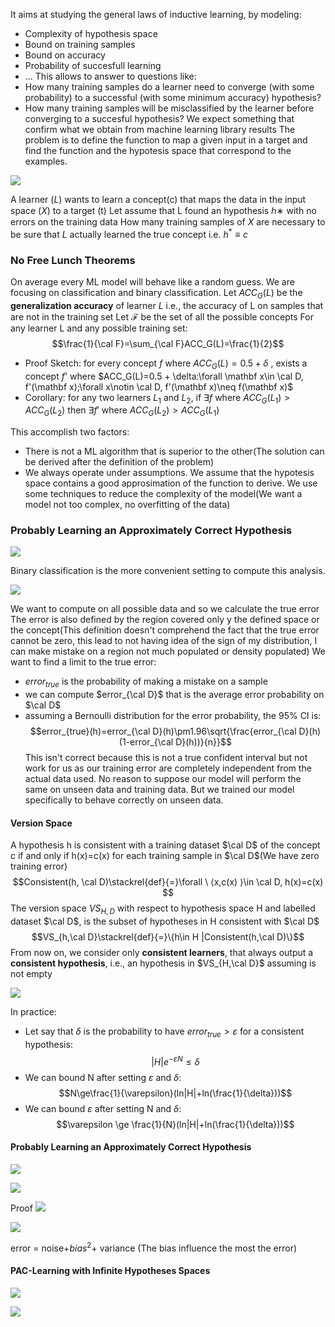 It aims at studying the general laws of inductive learning, by modeling:
- Complexity of hypothesis space
- Bound on training samples
- Bound on accuracy
- Probability of succesfull learning
- ...
This allows to answer to questions like:
- How many training samples do a learner need to converge (with some probability) to a successful (with some minimum accuracy) hypothesis? 
- How many training samples will be misclassified by the learner before converging to a succesful hypothesis?
We expect something that confirm what we obtain from machine learning library results
The problem is to define the function to map a given input in a target and find the function and the hypotesis space that correspond to the examples. 

![](https://i.imgur.com/GioxGzA.png)

A learner (_L_) wants to learn a concept(c) that maps the data in the input space ($X$) to a target (t)
Let assume that L found an hypothesis ℎ∗ with no errors on the training data
How many training samples of $X$ are necessary to be sure that $L$ actually learned the true concept i.e. $h^*\equiv c$ 
### No Free Lunch Theorems
On average every ML model will behave like a random guess. We are focusing on classification and binary classification.
Let $ACC_G(L)$  be the **generalization accuracy** of learner $L$  i.e., the accuracy of L on 
samples that are not in the training set
Let ℱ be the set of all the possible concepts 
For any learner L and any possible training set:
$$\frac{1}{\cal F}=\sum_{\cal F}ACC_G(L)=\frac{1}{2}$$
- Proof Sketch: for every concept $f$ where $ACC_G(L)=0.5+\delta$ , exists a concept $f$' where $ACC_G(L)=0.5 + \delta:\forall \mathbf x\in \cal D, f'(\mathbf x);\forall x\notin \cal D, f'(\mathbf x)\neq f(\mathbf x)$
- Corollary: for any two learners $L_1$ and $L_2$, if $\exists f$ where $ACC_G(L_1)>ACC_G(L_2)$ then $\exists f'$ where $ACC_G(L_2)>ACC_G(L_1)$

This accomplish two factors:
- There is not a ML algorithm that is superior to the other(The solution can be derived after the definition of the problem)
- We always operate under assumptions. We assume that the hypotesis space contains a good approsimation of the function to derive. We use some techniques to reduce the complexity of the model(We want a model not too complex, no overfitting of the data)
### Probably Learning an Approximately Correct Hypothesis
![](https://i.imgur.com/w8eBUjl.png)

Binary classification is the more convenient setting to compute this analysis. 

![](https://i.imgur.com/E29ESEd.png)

We want to compute on all possible data and so we calculate the true error
The error is also defined by the region covered only y the defined space or the concept(This definition doesn't comprehend the fact that the true error cannot be zero, this lead to not having idea of the sign of my distribution, I can make mistake on a region not much populated or density populated)
We want to find a limit to the true error: 
- $error_{true}$ is the probability of making a mistake on a sample
- we can compute $error_{\cal D}$ that is the average error probability on $\cal D$
- assuming a Bernoulli distribution for the error probability, the 95% CI is:
$$error_{true}(h)=error_{\cal D}(h)\pm1.96\sqrt{\frac{error_{\cal D}(h)(1-error_{\cal D}(h))}{n}}$$ 
This isn't correct because this is not a true confident interval but not work for us as our training error are completely independent from the actual data used. No reason to suppose our model will perform the same on unseen data and training data. But we trained our model specifically to behave correctly on unseen data. 
#### Version Space
A hypothesis h is consistent with a training dataset $\cal D$ of the concept c if and only if h(x)=c(x) for each training sample in $\cal D$(We have zero training error)
$$Consistent(h, \cal D)\stackrel{def}{=}\forall \ ⟨x,c(x) ⟩\in \cal D, h(x)=c(x) $$
The version space $VS_{H,D}$ with respect to hypothesis space H and labelled dataset $\cal D$, is the subset of hypotheses in H consistent with $\cal D$
$$VS_{h,\cal D}\stackrel{def}{=}\{h\in H |Consistent(h,\cal D)\}$$
From now on, we consider only **consistent learners**, that always output a 
**consistent hypothesis**, i.e., an hypothesis in $VS_{H,\cal D}$ assuming is not empty

![](https://i.imgur.com/PyhuITH.png)

In practice:
- Let say that $\delta$ is the probability to have $error_{true} > \varepsilon$ for a consistent hypothesis:
	$$|H|e^{-\varepsilon N}\le\delta$$
 - We can bound N after setting $\varepsilon$ and $\delta$:
	$$N\ge\frac{1}{\varepsilon}(ln|H|+ln(\frac{1}{\delta}))$$
-  We can bound $\varepsilon$ after setting N and $\delta$:
$$\varepsilon \ge \frac{1}{N}(ln|H|+ln(\frac{1}{\delta}))$$
#### Probably Learning an Approximately Correct Hypothesis
![](https://i.imgur.com/A7JqAN6.png)

![](https://i.imgur.com/xCxdEEb.png)

Proof
![](https://i.imgur.com/cwur0SF.png)

![](https://i.imgur.com/sQ6Dba4.png)

error = noise+$bias^2$+ variance (The bias influence the most the error)
#### PAC-Learning with Infinite Hypotheses Spaces
![](https://i.imgur.com/3kaRiss.png)

![](https://i.imgur.com/slfx5ev.png)



